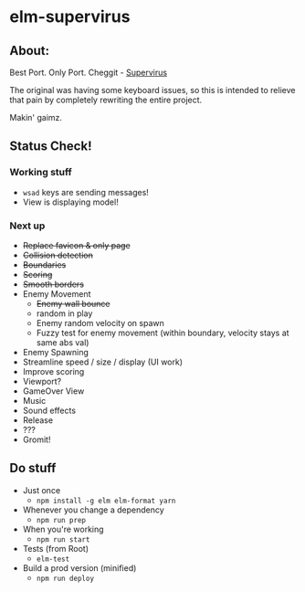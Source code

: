 # elm-supervirus

## About:

Best Port. Only Port.
Cheggit - [Supervirus](http://samgqroberts.com/sylverstudios/games/supervirus/)


The original was having some keyboard issues, so this is intended to relieve that pain by completely rewriting the entire project.

Makin' gaimz.

## Status Check!

### Working stuff
 * `wsad` keys are sending messages!
 * View is displaying model!


### Next up
 * ~~Replace favicon & only page~~
 * ~~Collision detection~~
 * ~~Boundaries~~
 * ~~Scoring~~
 * ~~Smooth borders~~
 * Enemy Movement
   * ~~Enemy wall bounce~~
   * random in play
   * Enemy random velocity on spawn
   * Fuzzy test for enemy movement (within boundary, velocity stays at same abs val)
 * Enemy Spawning
 * Streamline speed / size / display (UI work)
 * Improve scoring
 * Viewport?
 * GameOver View
 * Music
 * Sound effects
 * Release
 * ???
 * Gromit!

## Do stuff

* Just once
  * `npm install -g elm elm-format yarn`
* Whenever you change a dependency
  * `npm run prep`
* When you're working
  * `npm run start`
* Tests (from Root)
  * `elm-test`
* Build a prod version (minified)
  * `npm run deploy`
